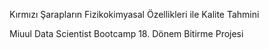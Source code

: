 Kırmızı Şarapların Fizikokimyasal Özellikleri ile Kalite Tahmini

Miuul Data Scientist Bootcamp 18. Dönem Bitirme Projesi
